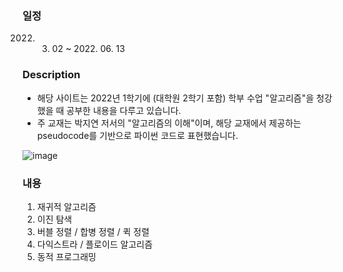 ### 일정
2022. 03. 02 ~ 2022. 06. 13

### Description
* 해당 사이트는 2022년 1학기에 (대학원 2학기 포함) 학부 수업 "알고리즘"을 청강했을 때 공부한 내용을 다루고 있습니다.
* 주 교재는 박지연 저서의 "알고리즘의 이해"이며, 해당 교재에서 제공하는 pseudocode를 기반으로 파이썬 코드로 표현했습니다.
  
![image](https://user-images.githubusercontent.com/69787143/173269307-e02ebd38-eaef-422e-bb58-8b33347f3b0b.png)

### 내용
1. 재귀적 알고리즘
2. 이진 탐색
3. 버블 정렬 / 합병 정렬 / 퀵 정렬
4. 다익스트라 / 플로이드 알고리즘
5. 동적 프로그래밍


